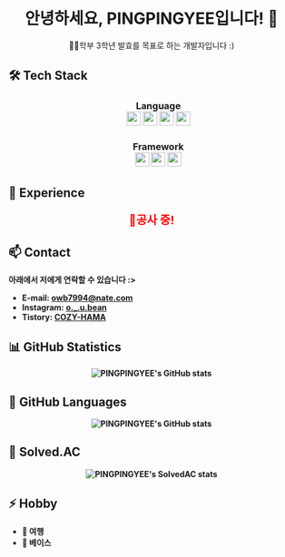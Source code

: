 <h1 align="center">안녕하세요, PINGPINGYEE입니다! 👋</h1>

<p align="center">🧑‍💻학부 3학년 발효를 목표로 하는 개발자입니다 :)</p>

<h2>🛠 Tech Stack</h2>
<ul>
  <h3 align="center"><strong>
    Language
    <br><img src="https://img.shields.io/badge/Javascript-yellow?style=flat&logo=JavaScript&logoColor=white" height="25"/>
    <img src="https://img.shields.io/badge/C%20Language-lightgray?style=flat&logo=C&logoColor=white" height="25"/>
    <img src="https://img.shields.io/badge/Python-3776AB?style=flat&logo=python&logoColor=white" height="25"/>
    <img src="https://img.shields.io/badge/Java-007396?style=flat&logo=Java&logoColor=white" height="25"/>
    </h3>
  <h3 align="center" height="20"><strong>Framework
  <br><img src="https://img.shields.io/badge/React-turquoise?style=flat&logo=React&logoColor=white" height="25"/>
  <img src="https://img.shields.io/badge/Android%20Studio-3DDC84?style=flat&logo=androidstudio&logoColor=white" height="25"/>
    <img src="https://img.shields.io/badge/Vue-3DDC84?style=flat&logo=androidstudio&logoColor=white" height="25"/>
  </h3>
</ul>




<h2>💼 Experience</h2>
<p align=center style="color:red; font-size:20px;">🚧공사 중!</p>


<h2>📫 Contact</h2>
<p>아래에서 저에게 연락할 수 있습니다 :></p>
<ul>
  <li><strong>E-mail:</strong> <a href="mailto:owb7994@nate.com">owb7994@nate.com</a></li>
  <li><strong>Instagram:</strong> <a href="https://www.instagram.com/o._.u.bean/">o._.u.bean</a></li>
  <li><strong>Tistory:</strong> <a href="https://cozyhama.tistory.com/">COZY-HAMA</a></li>
</ul>

<h2>📊 GitHub Statistics</h2>
<p align="center">
  <img src="https://github-readme-stats.vercel.app/api?username=PINGPINGYEE&show_icons=true&theme=radical" alt="PINGPINGYEE's GitHub stats">
</p>

<h2>🌟 GitHub Languages</h2>
<p align="center">
  <img src="https://github-readme-stats.vercel.app/api/top-langs/?username=PINGPINGYEE&layout=compact" alt="PINGPINGYEE's GitHub stats">
</p>

<h2>🏅 Solved.AC</h2>
<p align="center">
  <img src="http://mazassumnida.wtf/api/pastel/generate_badge?boj=owb0527" alt="PINGPINGYEE's SolvedAC stats">
</p>


<h2>⚡ Hobby</h2>
<ul>
  <li>🧭 여행</li>
  <li>🎸 베이스</li>
</ul>
